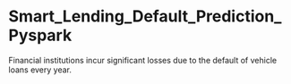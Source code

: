 # Smart_Lending_Default_Prediction_Pyspark
Financial institutions incur significant losses due to the default of vehicle loans every year.
